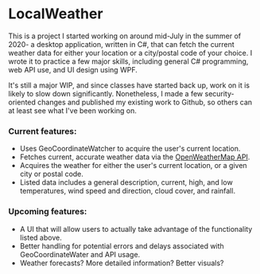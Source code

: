 # LocalWeather

This is a project I started working on around mid-July in the summer of 2020- a desktop application, written in C#, that can fetch the current weather data for either your location or
a city/postal code of your choice. I wrote it to practice a few major skills, including general C# programming, web API use, and UI design using WPF.

It's still a major WIP, and since classes have started back up, work on it is likely to slow down significantly. Nonetheless, I made a few security-oriented changes and published my 
existing work to Github, so others can at least see what I've been working on.

### Current features:

- Uses GeoCoordinateWatcher to acquire the user's current location.
- Fetches current, accurate weather data via the [OpenWeatherMap API](https://openweathermap.org/).
- Acquires the weather for either the user's current location, or a given city or postal code.
- Listed data includes a general description, current, high, and low temperatures, wind speed and direction, cloud cover, and rainfall.

### Upcoming features:

- A UI that will allow users to actually take advantage of the functionality listed above.
- Better handling for potential errors and delays associated with GeoCoordinateWater and API usage.
- Weather forecasts? More detailed information? Better visuals?
